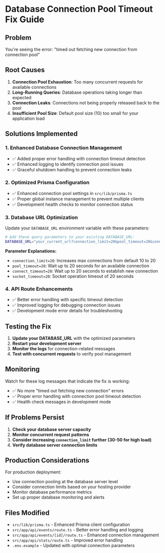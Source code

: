 # Database Connection Pool Timeout Fix Guide

## Problem
You're seeing the error: "timed out fetching new connection from connection pool"

## Root Causes
1. **Connection Pool Exhaustion**: Too many concurrent requests for available connections
2. **Long-Running Queries**: Database operations taking longer than expected
3. **Connection Leaks**: Connections not being properly released back to the pool
4. **Insufficient Pool Size**: Default pool size (10) too small for your application load

## Solutions Implemented

### 1. Enhanced Database Connection Management
- ✅ Added proper error handling with connection timeout detection
- ✅ Enhanced logging to identify connection pool issues
- ✅ Graceful shutdown handling to prevent connection leaks

### 2. Optimized Prisma Configuration
- ✅ Enhanced connection pool settings in `src/lib/prisma.ts`
- ✅ Proper global instance management to prevent multiple clients
- ✅ Development health checks to monitor connection status

### 3. Database URL Optimization
Update your `DATABASE_URL` environment variable with these parameters:

```bash
# Add these query parameters to your existing DATABASE_URL:
DATABASE_URL="your_current_url?connection_limit=20&pool_timeout=20&connect_timeout=20&socket_timeout=20"
```

**Parameter Explanations:**
- `connection_limit=20`: Increases max connections from default 10 to 20
- `pool_timeout=20`: Wait up to 20 seconds for an available connection
- `connect_timeout=20`: Wait up to 20 seconds to establish new connection
- `socket_timeout=20`: Socket operation timeout of 20 seconds

### 4. API Route Enhancements
- ✅ Better error handling with specific timeout detection
- ✅ Improved logging for debugging connection issues
- ✅ Development mode error details for troubleshooting

## Testing the Fix

1. **Update your DATABASE_URL** with the optimized parameters
2. **Restart your development server**
3. **Monitor the logs** for connection-related messages
4. **Test with concurrent requests** to verify pool management

## Monitoring

Watch for these log messages that indicate the fix is working:
- ✅ No more "timed out fetching new connection" errors
- ✅ Proper error handling with connection pool timeout detection
- ✅ Health check messages in development mode

## If Problems Persist

1. **Check your database server capacity**
2. **Monitor concurrent request patterns**
3. **Consider increasing `connection_limit` further (30-50 for high load)**
4. **Verify database server connection limits**

## Production Considerations

For production deployment:
- Use connection pooling at the database server level
- Consider connection limits based on your hosting provider
- Monitor database performance metrics
- Set up proper database monitoring and alerts

## Files Modified

- `src/lib/prisma.ts` - Enhanced Prisma client configuration
- `src/app/api/events/route.ts` - Better error handling and logging
- `src/app/api/events/[id]/route.ts` - Enhanced connection management
- `src/app/api/stats/route.ts` - Improved error handling
- `.env.example` - Updated with optimal connection parameters